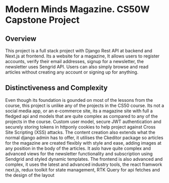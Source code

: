 # Modern Minds Magazine. CS50W Capstone Project

## Overview

This project is a full stack project with Django Rest API at backend and Next.js at frontend. Its a website for a magazine, It allows users to register accounts, verify their email addresses, signup for a newsletter, the newsletter uses Sengrid API. Users can also simply browse and read articles without creating any account or signing up for anything.

## Distinctiveness and Complexity

Even though its foundation is gounded on most of the lessons from the course, this project is unlike any of the projects in the CS50 course. Its not a social media app, or an e-commerce site, its a magazine site with full a fledged api and models that are quite complex as compared to any of the projects in the course. Custom user model, secure JWT authentication and securely storing tokens in httponly cookies to help project against Cross Site Scripting (XSS) attacks. The content creation also extends what the normal django admin has to offer, it utilises the Ckeditor package so articles for the magazine are created flexibly with style and ease, adding images at any position in the body of the articles. It aslo have quite complex and advanced views for the newsletter functionality and subscription using Sendgrid and styled dynamic templates. The frontend is also advanced and complex, it uses the latest  and advanced industry tools, the react framwork next.js, redux toolkit for state management, RTK Query for api fetches and the design of the layout
